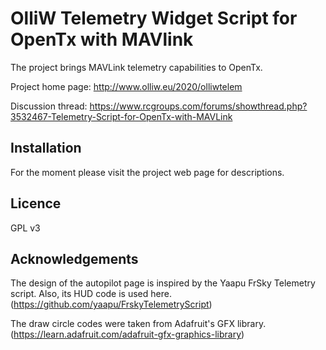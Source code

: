 OlliW Telemetry Widget Script for OpenTx with MAVlink
===========

The project brings MAVLink telemetry capabilities to OpenTx.

Project home page: http://www.olliw.eu/2020/olliwtelem

Discussion thread: https://www.rcgroups.com/forums/showthread.php?3532467-Telemetry-Script-for-OpenTx-with-MAVLink

## Installation

For the moment please visit the project web page for descriptions.

## Licence

GPL v3

## Acknowledgements

The design of the autopilot page is inspired by the Yaapu FrSky Telemetry script. Also, its HUD code is used here. (https://github.com/yaapu/FrskyTelemetryScript)

The draw circle codes were taken from Adafruit's GFX library. (https://learn.adafruit.com/adafruit-gfx-graphics-library)



